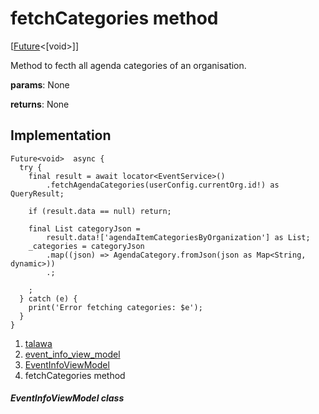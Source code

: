 
<div>

# fetchCategories method

</div>


[[Future](https://api.flutter.dev/flutter/dart-core/Future-class.html)\<[void\>]]




Method to fecth all agenda categories of an organisation.

**params**: None

**returns**: None



## Implementation

``` language-dart
Future<void>  async {
  try {
    final result = await locator<EventService>()
        .fetchAgendaCategories(userConfig.currentOrg.id!) as QueryResult;

    if (result.data == null) return;

    final List categoryJson =
        result.data!['agendaItemCategoriesByOrganization'] as List;
    _categories = categoryJson
        .map((json) => AgendaCategory.fromJson(json as Map<String, dynamic>))
        .;

    ;
  } catch (e) {
    print('Error fetching categories: $e');
  }
}
```







1.  [talawa](../../index.html)
2.  [event_info_view_model](../../view_model_after_auth_view_models_event_view_models_event_info_view_model/)
3.  [EventInfoViewModel](../../view_model_after_auth_view_models_event_view_models_event_info_view_model/EventInfoViewModel-class.html)
4.  fetchCategories method

##### EventInfoViewModel class







